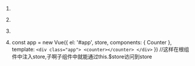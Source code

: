 1.	<div v-on:click="reload"></div>
	<div @click="reload"></div>
	
2.	<div slot="logo"></div>

3.	<router-link :to="'/city/' + guessCityid"></router-link>  

4.	const app = new Vue({
	  el: '#app',
	  store,
	  components: { Counter },
	  template: `
	    <div class="app">
	      <counter></counter>
	    </div>
	  `
	})
	//这样在根组件中注入store,子啊子组件中就能通过this.$store访问到store

































